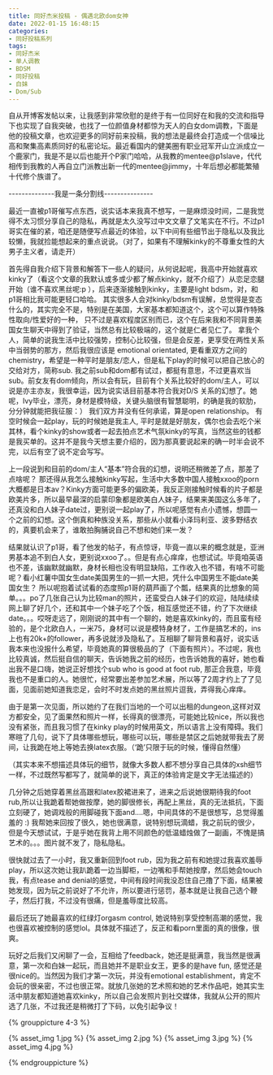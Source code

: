 ```yaml
---
title: 同好杰米投稿 - 偶遇北欧dom女神
date: 2022-01-15 16:48:15
categories:
- 同好投稿系列
tags:
- 同好杰米
- 单人调教
- BDSM
- 同好投稿
- 白妹
- Dom/Sub
---
```


自从开博客发帖以来，让我感到非常欣慰的是终于有一位同好在和我的交流和指导下也实现了自我突破，也找了一位颜值身材都惊为天人的白女dom调教，下面是他的投稿文章，也欢迎更多的同好前来投稿，我的想法是最终会打造成一个信噪比高和聚集高素质同好的私密论坛。最近看国内的健美圈有职业冠军开山立派成立一个鹿家门，我是不是以后也能开个P家门哈哈，从我教的mentee@p1slave，代代相传到我教的人再自立门派教出新一代的mentee@jimmy，十年后想必都能繁殖十代修个族谱了。

--------------我是一条分割线---------------

最近一直被p1哥催写点东西，说实话本来我真不想写，一是麻烦没时间，二是我觉得不太习惯分享自己的隐私，再就是太久没写过中文文章了文笔实在不行。不过p1哥实在催的紧，咱还是随便写点最近的体验，以下中间有些细节出于隐私以及我比较懒，我就捡能想起来的重点说说。（对了，如果有不理解kinky的不尊重女性的大男子主义者，请走开）

首先得自我介绍下背景和解答下一些人的疑问，从何说起呢，我高中开始就喜欢kinky了（看这个文章的我默认或多或少都了解点kinky，就不介绍了）从恋足恋腿开始（谁不喜欢黑丝呢:p ），后来逐渐接触到kinky，主要是light bdsm，对，和p1哥相比我可能更轻口哈哈。 其实很多人会对kinky/bdsm有误解，总觉得是变态什么的，其实完全不是，特别是在美国，大家基本都知道这个，这个可以算作特殊性取向/性爱好的一种， 只不过是喜欢程度区别而已，这个在后来我和不同背景美国女生聊天中得到了验证，当然总有比较极端的，这个就是仁者见仁了。 拿我个人，简单的说我生活中比较强势，控制心比较强，但是会反差，更享受在两性关系中当弱势的那方，然后我很应该是 emotional orientated, 更看重双方之间的chemistry，希望是一种平时是朋友/恋人，但是私下play的时候可以把自己放心的交给对方，简称sub. 我之前sub和dom都有试过，都挺有意思，不过更喜欢当sub。前女友有dom倾向，所以会有玩，目前有个关系比较好的dom/主人，可以说是亦主亦友，我很幸运，因为说实话目前基本符合我对D/S 关系的幻想了。她呢，Ivy毕业，漂亮，身材是模特级，关键头脑很有智慧聪明，的确是我的软肋，分分钟就能把我征服：） 我们双方并没有任何承诺，算是open relationship。 有空时候会一起play，玩的时候她是我主人, 平时是就是好朋友，偶尔也会去吃个米其林，看个kinky的show或者一起去拍点艺术气氛kinky的写真，当然这些的钱都是我买单的。这并不是我今天想主要介绍的，因为那真要说起来的确一时半会说不完，以后有空了说不定会写写。

上一段说到和目前的dom/主人“基本”符合我的幻想，说明还稍微差了点，那差了点啥呢？ 那还得从我怎么接触kinky写起，生活中大多数中国人接触xxoo的porn大概都是日本av？Kinky方面可能更多的偏欧美，我反正刚接触时候看的片子都是欧美片多，所以最早最深的启蒙印象都是欧美白人妹子，结果来美国这么多年了，还真没和白人妹子date过，更别说一起play了，所以呢感觉有点小遗憾，想圆一个之前的幻想。这个倒真和种族没关系，那些从小就看小泽玛利亚、波多野结衣的，真要机会来了，谁敢拍胸脯说自己不想和她们来一发？

<!-- more -->

结果就认识了p1哥，看了他发的帖子，有点惊讶，毕竟一直以来的概念就是，亚洲男基本追不到白人女，更别说xxoo了。。但是有点心痒痒，也想试试。毕竟咱英语也不差，该幽默就幽默，身材长相也没有明显缺陷，工作收入也不错，有啥不可能呢？看小红薯中国女生date美国男生的一抓一大把，凭什么中国男生不能date美国女生？ 所以呢抱着试试看的态度照p1哥的葫芦画了个瓢，结果真的比想象的简单。。。po了几张自己认为比较man的照片，还蛮受白人妹子们的欢迎，陆陆续续网上聊了好几个，还和其中一个妹子吃了个饭，相互感觉还不错，约了下次继续date。。。哎呀走远了，刚刚说的其中有一个聊的，她是喜欢kinky的，而且蛮有经验的，是个北欧白人，一米75，身材可以说是模特身材了，工作是搞艺术的，ins上也有20k+的follower，再多说就涉及隐私了。互相聊了聊背景和喜好，说实话我本来也没报什么希望，毕竟她真的算很极品的了（下面有照片）。不过呢，我也比较真诚，然后挺自信的聊天，告诉她我之前的经历，也告诉她我的喜好，她也看出我不是口嗨，她说正好想找个sub who is good at foot rub, 那正合我意，毕竟我也不是重口的人。她很忙，经常要出差参加艺术展，所以等了2周才约上了了见面，见面前她知道我恋足，会时不时发点她的黑丝照片逗我，弄得我心痒痒。

由于是第一次见面，所以她约了在我们当地的一个可以出租的dungeon,这样对双方都安全，见了面果然和照片一样，长得真的很漂亮，可能她比较nice，所以我也没有紧张，而且我习惯了在kinky play的时候用英文，所以语言上没有障碍。我们寒暄了几句，说下了具体哪些想玩，哪些可以玩，哪些是禁区之后她就带我去了房间，让我跪在地上等她去换latex衣服。（‘跪’只限于玩的时候，懂得自然懂）

（其实本来不想描述具体玩的细节，就像大多数人都不想分享自己具体的xsh细节一样，不过既然写都写了，就简单的说下，真正的体验肯定是文字无法描述的）

几分钟之后她穿着黑丝高跟和latex胶裙进来了，进来之后说她很期待我的foot rub,所以让我跪着帮她做按摩，她的脚很修长，再配上黑丝，真的无法抵抗，下面立刻硬了，她调戏般的用脚碰我下面and….嗯，中间具体的不是很想写，总觉得羞羞的 :) 我帮她来回按了很久，她也很满意，说特别想玩滴蜡，我之前玩的很少，但是今天想试试，于是乎她在我背上用不同颜色的低温蜡烛做了一副画，不愧是搞艺术的。。。图片就不发了，隐私隐私。

很快就过去了一小时，我又重新回到foot rub，因为我之前有和她提过我喜欢羞辱play，所以这次她让我趴跪着一边当脚柜，一边嘴和手帮她按摩，然后她会touch我，有点tease and denial的感觉，中间有段时间我没忍住自己撸了下面，结果被她发现，因为玩之前说好了不允许，所以要进行惩罚，基本就是让我自己选个鞭子，然后打我，不过没有很痛，但是羞辱度比较高。

最后还玩了她最喜欢的红绿灯orgasm control, 她说特别享受控制高潮的感觉，我也很喜欢被控制的感觉lol。具体就不描述了，反正和看porn里面的真的很像，很爽。

 
玩好之后我们又闲聊了一会，互相给了feedback，她还是挺满意，我当然是很满意，第一次和白妹一起玩，而且她并不是职业女王，更多的是have fun, 感觉还是很nice的。当然因为我们才第一次玩，并没有emotional establishment，肯定不会玩的很亲密，不过也很正常。就放几张她的艺术照和她的艺术作品吧，她其实生活中朋友都知道她喜欢kinky，所以自己会发照片到社交媒体，我就从公开的照片选了几张，不过我还是稍微打了下码，以免引起争议！


{% grouppicture 4-3 %}

{% asset_img 1.jpg %}
{% asset_img 2.jpg %}
{% asset_img 3.jpg %}
{% asset_img 4.jpg %}

{% endgrouppicture %}
